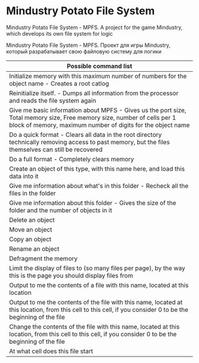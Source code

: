 # Mindustry Potato File System


Mindustry Potato File System - MPFS. A project for the game Mindustry, which develops its own file system for logic

Mindustry Potato File System - MPFS. Проект для игры Mindustry, который разрабатывает свою файловую систему для логики

| Possible command list |
| --- |
| Initialize memory with this maximum number of numbers for the object name - Creates a root catlog |
| Reinitialize itself. - Dumps all information from the processor and reads the file system again |
| Give me basic information about MPFS - Gives us the port size, Total memory size, Free memory size, number of cells per 1 block of memory, maximum number of digits for the object name |
| Do a quick format - Clears all data in the root directory technically removing access to past memory, but the files themselves can still be recovered |
| Do a full format - Completely clears memory |
| Create an object of this type, with this name here, and load this data into it |
| Give me information about what's in this folder - Recheck all the files in the folder |
| Give me information about this folder - Gives the size of the folder and the number of objects in it |
| Delete an object |
| Move an object |
| Copy an object |
| Rename an object |
| Defragment the memory |
| Limit the display of files to (so many files per page), by the way this is the page you should display files from |
| Output to me the contents of a file with this name, located at this location |
| Output to me the contents of the file with this name, located at this location, from this cell to this cell, if you consider 0 to be the beginning of the file |
| Change the contents of the file with this name, located at this location, from this cell to this cell, if you consider 0 to be the beginning of the file | 
| At what cell does this file start |
